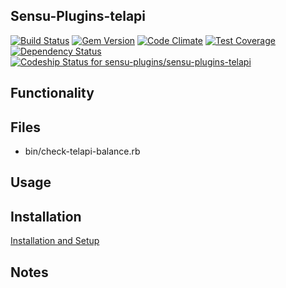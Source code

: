 ## Sensu-Plugins-telapi

[ ![Build Status](https://travis-ci.org/sensu-plugins/sensu-plugins-telapi.svg?branch=master)](https://travis-ci.org/sensu-plugins/sensu-plugins-telapi)
[![Gem Version](https://badge.fury.io/rb/sensu-plugins-telapi.svg)](http://badge.fury.io/rb/sensu-plugins-telapi)
[![Code Climate](https://codeclimate.com/github/sensu-plugins/sensu-plugins-telapi/badges/gpa.svg)](https://codeclimate.com/github/sensu-plugins/sensu-plugins-telapi)
[![Test Coverage](https://codeclimate.com/github/sensu-plugins/sensu-plugins-telapi/badges/coverage.svg)](https://codeclimate.com/github/sensu-plugins/sensu-plugins-telapi)
[![Dependency Status](https://gemnasium.com/sensu-plugins/sensu-plugins-telapi.svg)](https://gemnasium.com/sensu-plugins/sensu-plugins-telapi)
[ ![Codeship Status for sensu-plugins/sensu-plugins-telapi](https://codeship.com/projects/562de4e0-d5b3-0132-348c-26dfd4cc1a97/status?branch=master)](https://codeship.com/projects/78146)

## Functionality

## Files
 * bin/check-telapi-balance.rb

## Usage

## Installation

[Installation and Setup](http://sensu-plugins.io/docs/installation_instructions.html)

## Notes
